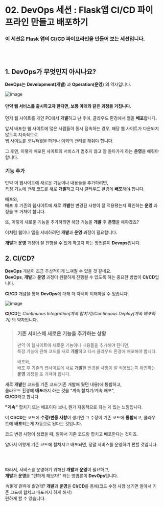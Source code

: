 # 02. DevOps 세션 : Flask앱 CI/CD 파이프라인 만들고 배포하기
### 이 세션은 Flask 앱의 CI/CD 파이프라인을 만들어 보는 세션입니다.    
<br>
<br>

## 1. **DevOps**가 무엇인지 아시나요?  
**DevOps**는  **Development(개발)** 과 **Operation(운영)** 의 약자입니다.
 
![image](https://github.com/KNU-MLSA/2024_3_Event/assets/114579651/052fc717-826e-4953-8e98-188d2d88c446)


#### 만약 웹 서비스를 출시하고자 한다면, 보통 아래와 같은 과정을 거칩니다.   

  
먼저 웹 사이트를 개인 PC에서 **개발**하고 난 후에, 클라우드 환경에서 웹을 **배포**합니다.  
  
앞서 배포한 웹 사이트에 많은 사람들이 동시 접속하는 경우, 해당 웹 사이트가 다운되지 않도록 지속적으로  
웹 사이트를 *모니터링*을 하거나 이외의 관리를 해줘야 합니다.  
  
그 후엔, 이렇게 배포된 사이트의 서비스가 멈추지 않고 잘 돌아가게 하는 **운영**을 해줘야 합니다.  

### 기능 추가
만약 이 웹사이트에 새로운 기능이나 내용들을 추가하려면,  
특정 기능에 관해 코드를 새로 **개발**하고 다시 클라우드 환경에 **배포**해야 합니다.
  
배포와,   
배포 후 기존의 웹사이트에 새로 **개발**한 변경된 사항이 잘 적용됐는지 확인하는 **운영** 과정을 또 거쳐야 합니다.  

  
또, 이렇게 새로운 기능을 추가하려면 해당 기능을 **개발** 후 **운영**을 해야겠죠?



이처럼 웹이나 앱을 서비하려면 **개발**과 **운영** 과정이 필요합니다.
  
**개발**과 **운영** 과정이 잘 진행될 수 있게 하고자 하는 방법론이 **Devops**입니다.
  

 ## 2. CI/CD?

**DevOps** 개념이 조금 추상적이게 느껴질 수 있을 것 같네요.  
**DevOps**, **개발**과 **운영** 과정이 원활하게 진행될 수 있도록 하는 중요한 방법이 **CI/CD**입니다.  
  
**CI/CD** 개념을 통해 **DevOps**에 대해 더 자세히 이해하실 수 있습니다.  

![image](https://github.com/KNU-MLSA/2024_3_Event/assets/114579651/84961af8-29d2-4c8d-a0a5-db93f7882f0d)
  
**CI/CD**는 *Continuous Integration(계속 합치기)/Continuous Deploy(계속 배포하기)* 의 약자입니다.  
  
> ### 기존 서비스에 새로운 기능을 추가하는 상황
>만약 이 웹사이트에 새로운 기능이나 내용들을 추가해야 된다면,  
>특정 기능에 관해 코드를 새로 **개발**하고 다시 클라우드 환경에 배포해야 합니다.
>  
>배포와,   
>배포 후 기존의 웹사이트에 새로 **개발**한 변경된 사항이 잘 적용됐는지 확인하는 **운영** 과정을 또 거쳐야 합니다.  
  
새로 **개발**한 코드를 기존 코드(기존 개발해 뒀던 내용)에 통합하고,  
클라우드 환경에 **배포**까지 하는 것을 "계속 합치기/계속 배포",   
**CI/CD**라고 합니다.  

**"계속"** 합치기 또는 배포이다 보니, 뭔가 자동적으로 되는 게 있는 느낌입니다.  

이 **CI/CD**는 코드에 **수정/변동 사항**이 생기면 그 수정이 기존 코드에 **통합**되고, 클라우드에 **배포**되는게
자동으로 된다는 것입니다.  

코드 변경 사항이 생겼을 때, 알아서 기존 코드랑 합치고 배포한다는 것이죠.

알아서 이렇게 기존 코드에 합쳐지고 배포되면, 정말 서비스를 운영하기 편할 것입니다.  

<br>  
<br>  
  
따라서, 서비스를 운영하기 위해선 **개발**과 **운영**이 필요하고,  
**개발**과 **운영**을 "편하게 해보자!" 라는 방법론이 **DevOps**입니다.  

*어떻게 편하게 할건데?* **개발**과 **운영**을 **CI/CD**를 통해(코드 수정 사항 생기면 알아서 기존 코드에 합치고 배포까지 하게 해서)  
편하게 할 수 있습니다.
    
